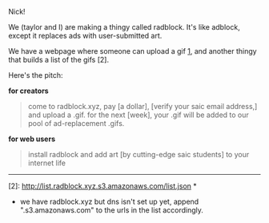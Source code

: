 Nick!

We (taylor and I) are making a thingy called radblock. It's like adblock, except it replaces ads with user-submitted art.

We have a webpage where someone can upload a gif [1], and another thingy that builds a list of the gifs [2].

Here's the pitch:

**for creators**

> come to radblock.xyz, pay [a dollar], [verify your saic email address,] and upload a .gif. for the next [week], your .gif will be added to our pool of ad-replacement .gifs.

**for web users**

> install radblock and add art [by cutting-edge saic students] to your internet life

* * *

[1]: http://radblock.xyz.s3.amazonaws.com/index.html
[2]: http://list.radblock.xyz.s3.amazonaws.com/list.json *

* we have radblock.xyz but dns isn't set up yet, append ".s3.amazonaws.com" to the urls in the list accordingly.
